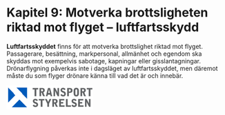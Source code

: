 # Kapitel 9: Motverka brottsligheten riktad mot flyget – luftfartsskydd

**Luftfartsskyddet** finns för att motverka brottslighet riktad mot flyget. Passagerare, besättning, markpersonal, allmänhet och egendom ska skyddas mot exempelvis sabotage, kapningar eller gisslantagningar. Drönarflygning påverkas inte i dagsläget av luftfartsskyddet, men däremot måste du som flyger drönare känna till vad det är och innebär.

![Transport Styrelsen](./images/Logga.png)
